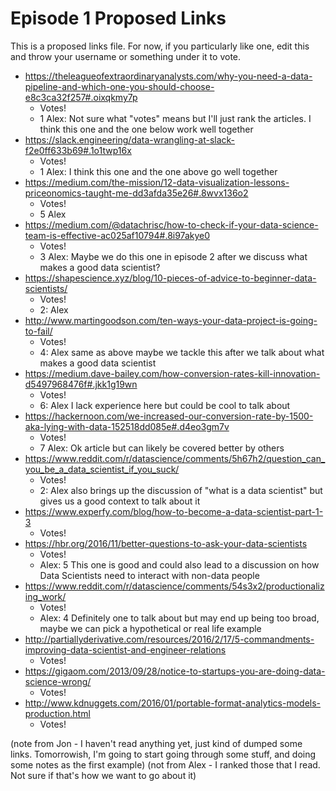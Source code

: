 # Episode 1 Proposed Links

This is a proposed links file.  For now, if you particularly like one, edit this and throw your username or something under it to vote.

* https://theleagueofextraordinaryanalysts.com/why-you-need-a-data-pipeline-and-which-one-you-should-choose-e8c3ca32f257#.oixqkmy7p
    * Votes!
    * 1 Alex: Not sure what "votes" means but I'll just rank the articles.  I think this one and the one below work well together
* https://slack.engineering/data-wrangling-at-slack-f2e0ff633b69#.1o1twp16x
    * Votes!
    * 1 Alex: I think this one and the one above go well together
* https://medium.com/the-mission/12-data-visualization-lessons-priceonomics-taught-me-dd3afda35e26#.8wvx136o2
    * Votes!
    * 5 Alex
* https://medium.com/@datachrisc/how-to-check-if-your-data-science-team-is-effective-ac025af10794#.8i97akye0
    * Votes!
    * 3 Alex: Maybe we do this one in episode 2 after we discuss what makes a good data scientist?
* https://shapescience.xyz/blog/10-pieces-of-advice-to-beginner-data-scientists/
    * Votes!
    * 2: Alex
* http://www.martingoodson.com/ten-ways-your-data-project-is-going-to-fail/
    * Votes!
    * 4: Alex same as above maybe we tackle this after we talk about what makes a good data scientist
* https://medium.dave-bailey.com/how-conversion-rates-kill-innovation-d5497968476f#.jkk1g19wn
    * Votes!
    * 6: Alex I lack experience here but could be cool to talk about
* https://hackernoon.com/we-increased-our-conversion-rate-by-1500-aka-lying-with-data-152518dd085e#.d4eo3gm7v
    * Votes!
    * 7 Alex: Ok article but can likely be covered better by others
* https://www.reddit.com/r/datascience/comments/5h67h2/question_can_you_be_a_data_scientist_if_you_suck/
    * Votes!
    * 2: Alex also brings up the discussion of "what is a data scientist" but gives us a good context to talk about it
* https://www.experfy.com/blog/how-to-become-a-data-scientist-part-1-3
    * Votes!
* https://hbr.org/2016/11/better-questions-to-ask-your-data-scientists
    * Votes!
    * Alex: 5  This one is good and could also lead to a discussion on how Data Scientists need to interact with non-data people
* https://www.reddit.com/r/datascience/comments/54s3x2/productionalizing_work/
    * Votes!
	* Alex: 4  Definitely one to talk about but may end up being too broad, maybe we can pick a hypothetical or real life example
* http://partiallyderivative.com/resources/2016/2/17/5-commandments-improving-data-scientist-and-engineer-relations
    * Votes! 
* https://gigaom.com/2013/09/28/notice-to-startups-you-are-doing-data-science-wrong/
    * Votes!
* http://www.kdnuggets.com/2016/01/portable-format-analytics-models-production.html
    * Votes!


(note from Jon - I haven't read anything yet, just kind of dumped some links.  Tomorrowish, I'm going to start going through some stuff, and doing some notes as the first example)
(not from Alex - I ranked those that I read.  Not sure if that's how we want to go about it)

